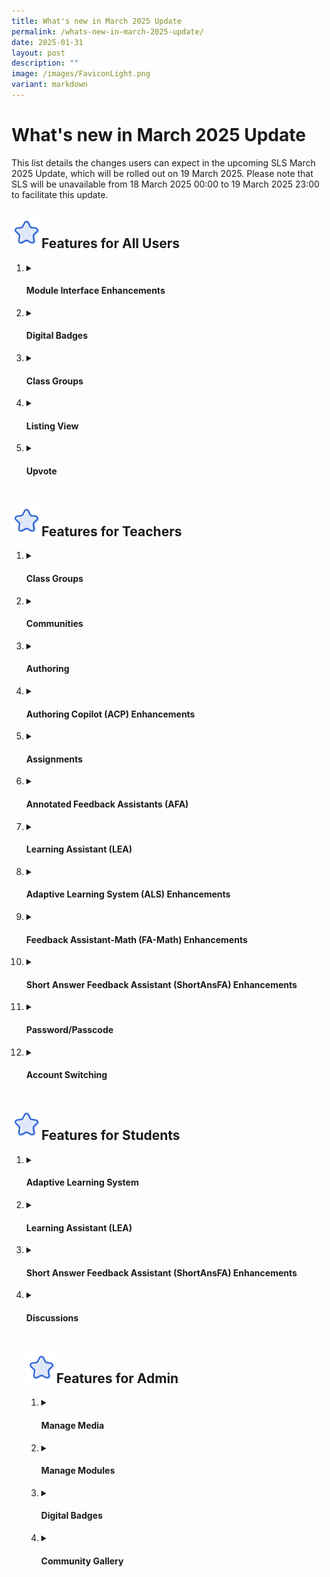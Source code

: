 ```yaml
---
title: What's new in March 2025 Update
permalink: /whats-new-in-march-2025-update/
date: 2025-01-31
layout: post
description: ""
image: /images/FaviconLight.png
variant: markdown
---
```

<h1>What's new in March 2025 Update</h1>
<p>This list details the changes users can expect in the upcoming SLS March 2025 Update, which will be rolled out on 19 March 2025. Please note that SLS will be unavailable from 18 March 2025 00:00 to 19 March 2025 23:00 to facilitate this update.</p>
<h2><img src="/images/Icons/Star.svg" style="width:3rem; display: inline;">Features for All Users</h2>
<ol>
<li><details><summary><h4>Module Interface Enhancements</h4></summary>
<ol>
<li>Teachers and students can choose between "Standard” and “Wide” modes for modules under “Appearance Settings”. </li>
<li>The left menu can be pinned for easy reference to the module plan.</li>
<li>The navigation bar at the bottom of the module is enhanced for easier navigation across pages, activities and sections.</li>
<li> A “Top” button is also added for quick navigation to the top of each page.</li>
</ol></details></li>

<li><details><summary><h4>Digital Badges</h4></summary>
<ol>
<li>Digital badges can be earned by students and teachers (as students) upon meeting set conditions when attempting MOE Library modules.</li>
<li>These digital badges will be displayed on their Profile subpages, which can be viewed by clicking on their avatars.</li>
</ol>
</details></li>
<li><details><summary><h4>Class Groups</h4></summary>
<ol>
<li>Teachers and students can click on the class group icon in the top left corner of their assignment to navigate back to their class group.</li>
<li>Teachers and students can view each class group forum topic and poll as a unique page with a unique URL.</li>
<li>Teachers and students can search for their class groups in the Class Groups listing page using the search bar.</li>
<li>The user interface for class groups has been enhanced. When viewing members in class groups, teachers and students can see the listing of all members, including their avatars.</li>
</ol>
</details></li>
	<li><details><summary><h4>Listing View</h4></summary><ol><li> Resource and assignment listings will default to the list view. The system will retain teachers' and students' preferred view based on their last access on the same device.</li>
<ol>
<li> Resource and assignment listings will default to the list view. The system will retain teachers' and students' preferred view based on their last access on the same device.</li>
</ol>
</ol></details></li>
<li><details><summary><h4>Upvote</h4></summary>
<ol>
<li>Teachers and students can vote for posts in discussions and class group forums. This feature can be enabled or disabled by teachers.</li>
<li>Teachers and students can vote for modules in the MOE Library (for both teachers and students) and the Community Gallery (for teachers only). They can also sort their search results by “Most Voted ".</li>

</ol>
<li><details><summary><h4>Discussions and Forums</h4></summary>
<ol>
<li>Teachers and students can view the latest comments for each post in discussions and class group forums without needing to open the post. They can also sort posts by “Latest” and “Most Voted”.</li>

<li>Avatars of teachers and students are&nbsp;shown next to their names in posts and comments.</li>

</ol></details></li>

<li><details><summary><h4>Google Enhancements</h4></summary>
<ol>
<li>When viewing Google documents, a tooltip has been added to indicate which Google Drive account the file is shared with.</li>
</ol>
</details></li>
	
<li><details><summary><h4>Module Credits</h4></summary>
<ol>
<li>Teachers and students can see who created the module in MOE Library (for both teachers and students) or Community Gallery (for teachers only) and to whom it is credited under the Module Details subpage. Clicking on the names of the authors and contributors will open their Profile subpages.</li>
</ol>
</details></li>
</details></li></ol>

<h2><img src="/images/Icons/Star.svg" style="width:3rem; display: inline;">Features for Teachers</h2>
<ol>
<li><details><summary><h4>Class Groups</h4></summary>
<ol>
<li>Teachers can update their class group settings to enable direct join requests via a class group URL. They will have the ability to review and approve or reject these requests. Notifications will be sent to both teachers and students once a request has been approved.</li>
<li> Owners and co-teachers of class groups can restore past class groups as active class groups.</li>
<li>Teachers can now set class group expiry year to “No Expiry”.</li>
<li>Teachers will no longer be added as liaison teachers when their Teacher-as-Student accounts are added to class groups.</li>
<li>Teachers can see the name of the teacher who is editing the class group resource when they try to resume or edit the resource.</li>
</ol>
</details></li>
<li><details><summary><h4>Communities</h4></summary>
<ol>
<li>Teachers can create communities to collaborate and share resources with other teachers.</li>
<li>Teachers can search for and request to join communities in “Browse Communities”.</li>
<li>Community owners can review and manage membership requests, approving or rejecting them as needed. Teachers will receive notifications once their requests to join the community are approved.</li>
<li>Teachers can convert existing class groups into communities.</li>
</ol>
</details></li>
<li><details><summary><h4>Authoring</h4></summary>
<ol>
<li><strong>Prioritisation</strong>: Teachers can select topics/subtopics for ALS to prioritise in recommending to students in class groups, and alert students to these recommendations by sending notifications.</li>
<li><strong>Linked Activities</strong>: Teachers can <a target="_blank" href="/teacher-user-guide/discover/link-activities-in-als-content/">link activities</a>  to be recommended in a series in ALS.</li>
</ol>
</details></li>
<li><details><summary><h4>Authoring Copilot (ACP) Enhancements</h4></summary>
<ol>
<li>Teachers can upload more than one knowledge base as reference for ACP when generating content, which can be used across different sections in a module.</li>
<li>Teachers can upload PDFs and images as part of the section knowledge base.</li>
</ol>
</details></li>
<li><details><summary><h4>Assignments</h4></summary>
<ul>
<li><strong>Google Meet Links</strong>: Teachers can <a target="_blank" href="/teacher-user-guide/collaborate/add-google-meet-link/">create Google Meet video conference links</a> from their linked Google accounts for Class Groups and Assignments, specific to module, section, activity and teams within activities. Unique assignment Google Meet links can be generated by activities or teams for differentiated access. Teachers have the option to set different levels of security — Restricted, Trusted, or Open — based on their preference and use case.</li>
</ul>
</details></li>
<li><details><summary><h4>Annotated Feedback Assistants (AFA)</h4></summary>
<ol>
<li>Teachers can use Annotated Feedback Assistant for Free-Response Questions to provide in-line feedback in the form of annotation cards on student responses.</li>
<li>Teachers can select up to 2 feedback references (suggested answer, rubrics or error tags) for Annotated Feedback Assistant to reference when evaluating students’ responses</li>
</ol>
</details></li>
<li><details><summary><h4>Learning Assistant (LEA)</h4></summary>
<ol>
<li>Teachers can set up a Learning Assistant in a Discussion component to allow students to interact with.</li>
<li>Teachers can select predetermined roles (e.g., Discussion Facilitator, Idea Generator) or customise their own instructions, set interaction limits and add knowledge base(s) for Learning Assistant to anchor its response to.</li>
<li>Teachers can view students’ chat history with Learning Assistant.</li>
</ol>
</details></li>
<li><details><summary><h4>Adaptive Learning System (ALS) Enhancements</h4></summary>
<ol>
<li>Teachers can create Section (Adaptive) in a module where they can select the desired learning loop, topic, and assign ALS content directly to students.</li>
<li>Teachers can track students’ completion of Section (Adaptive) under the Monitoring Assignment page. They can also view students’ attempts of the Adaptive Learning session in Section (Adaptive).</li>
<li>Teachers can select specific concepts for students to learn or practise in Test Myself in Section (Adaptive).</li>
<li>Teachers can select a new “minimum required to assess your mastery” option when setting the number of questions for Test Myself in Section (Adaptive).</li>
</ol>
</details></li>
<li><details><summary><h4>Feedback Assistant-Math (FA-Math) Enhancements</h4></summary>
<ol>
<li>Teachers can create Multi-Part FA-Math questions where question sub-parts are linked.</li>
<li>Teachers can use FA-Math to create digital manipulatives, including models, inside text/media components and question stems of Multi-Part Questions</li>
<li>Teachers can use FA-Math in conjunction with Print-To-Scan to evaluate students’ handwritten mathematical working.</li>
</ol>
</details></li>	
<li><details><summary><h4>Short Answer Feedback Assistant (ShortAnsFA) Enhancements</h4></summary>
<ol>
<li>Teachers can include PDFs/images in the question body and suggested answer for evaluation using Short Answer Feedback Assistant.</li>
</ol>
</details></li>
<li><details><summary><h4>Password/Passcode</h4></summary>
<ol>
<li>Teachers can reset password and generate temporary passcode for students from the same page.</li>
<li>Teachers can generate temporary passcodes for selected students only.</li>
<li>The validity of passcodes has been extended from 2 to 10 hours. Using passcodes to log in will allow students to bypass the password reset page, which appears if their passwords have expired. </li>
</ol>
</details></li>
<li><details><summary><h4>Account Switching</h4></summary>
<ol>
<li>Teachers will be prompted to switch to their Teacher-as-Student accounts when they access Student Attempt URLs.</li>
</ol>
</details></li>
</ol>

<h2><img src="/images/Icons/Star.svg" style="width:3rem; display: inline;">Features for Students</h2>
<ol>
<li><details><summary><h4>Adaptive Learning System</h4></summary>
<ol>
<li>Students can see their mastery level after completing a quiz during an Adaptive Learning session.</li>
<li> Students can select specific concepts to learn or practise for Test Myself in Adaptive Learning.</li>
<li>Students can select a new “minimum required to assess your mastery” option when setting the number of questions for Test Myself in Adaptive Learning.</li>
</ol>
</details></li>
<li><details><summary><h4>Learning Assistant (LEA)</h4></summary>
<ol>
<li>Students can interact with Learning Assistant in a Discussion component.</li>
</ol>
</details></li>
<li><details><summary><h4>Short Answer Feedback Assistant (ShortAnsFA) Enhancements</h4></summary>
<ol>
<li>Students can upload PDFs/images as part of their response for assessment by Short Answer Feedback Assistant.</li>
</ol>
</details></li>
<li><details><summary><h4>Discussions</h4></summary>
<ol>
<li>Students will see a “My Post” page for each discussion component which shows their own posts for the discussion.</li>
</ol>
</details></li>

<h2><img src="/images/Icons/Star.svg" style="width:3rem; display: inline;">Features for Admin</h2>
<ol>
<li><details><summary><h4>Manage Media</h4></summary>
<ol>
<li>Content Officers (COs) and Content Approvers (CAs) can upload Media Objects (MOs) directly to “Manage Media”. They can then fill in the necessary IP details on the MO’s subpage before submitting to CAs for approval. Mandatory fields would be pre-filled for MOE-owned MOs.</li>
<li> COs can submit MOs for approval and/or delete them directly from the “Manage Media” listing.</li>
<li>CAs can approve and/or delete MOs directly from the “Manage Media” listing.</li>
<li>COs and CAs can search for MOs under “Manage Media” using the MO’s Universally Unique Identifier (UUID).</li>
	<li>COs and/or CAs will receive notifications of changes to the statuses of their MOs.</li>
	<li>All members of the owner group will be notified 180 days and 1 day before their MOs expire. Once expired, MOs will be automatically unpublished.</li>
</ol>
</details></li>
<li><details><summary><h4>Manage Modules</h4></summary>
<ol>
<li>Content Officers (COs) and Content Approvers (CAs) can create and edit MOE Library modules directly in “Manage Modules”.</li>
<li>New Media Objects (MOs) added or uploaded to draft MOE Library modules, including Text-to-Speech or Speech Evaluation files, are automatically added to "Manage Media."</li>
<li>COs can submit unapproved MOs and their associated draft MOE Library modules to CAs for approval. CAs can then approve or reject the unapproved MOs along with the draft modules.</li>
<li>MOE Library modules are now attributed to their owner groups instead of just “MOE”.</li>
<li>CAs can only download marks and responses for MOE Library modules from their owner groups.</li>
</ol>
</details></li>
<li><details><summary><h4>Digital Badges</h4></summary>
<ol>
<li>Content Officers (COs) and Content Approvers (CAs) can add a new form of collectibles under gamification known as “Digital Badges” to MOE Library modules.</li>
<li>COs and CAs can also create standalone digital badges and manually award them to Teacher-as-Student and Student accounts by accessing “Manage Digital Badges”. Recipients of the digital badges will be notified accordingly.</li>
</ol>
</details></li>
<li><details><summary><h4>Community Gallery</h4></summary>
<ol>
<li>The “Replace” function for Community Gallery Admin has been removed.</li>
</ol>
</details></li></ol></ol>